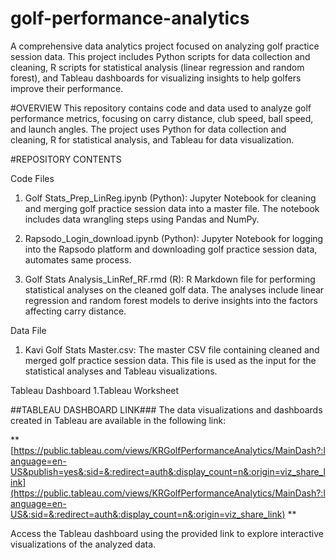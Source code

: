 # golf-performance-analytics
A comprehensive data analytics project focused on analyzing golf practice session data. This project includes Python scripts for data collection and cleaning, R scripts for statistical analysis (linear regression and random forest), and Tableau dashboards for visualizing insights to help golfers improve their performance.


#OVERVIEW
This repository contains code and data used to analyze golf performance metrics, focusing on carry distance, club speed, ball speed, and launch angles. The project uses Python for data collection and cleaning, R for statistical analysis, and Tableau for data visualization.

#REPOSITORY CONTENTS 

Code Files
1. Golf Stats_Prep_LinReg.ipynb (Python):
Jupyter Notebook for cleaning and merging golf practice session data into a master file. The notebook includes data wrangling steps using Pandas and NumPy.

2. Rapsodo_Login_download.ipynb (Python):
Jupyter Notebook for logging into the Rapsodo platform and downloading golf practice session data, automates same process.


3. Golf Stats Analysis_LinRef_RF.rmd (R):
R Markdown file for performing statistical analyses on the cleaned golf data. The analyses include linear regression and random forest models to derive insights into the factors affecting carry distance.

Data File
1. Kavi Golf Stats Master.csv:
The master CSV file containing cleaned and merged golf practice session data. This file is used as the input for the statistical analyses and Tableau visualizations.

Tableau Dashboard
1.Tableau Worksheet

##TABLEAU DASHBOARD LINK###
The data visualizations and dashboards created in Tableau are available in the following link:

**[https://public.tableau.com/views/KRGolfPerformanceAnalytics/MainDash?:language=en-US&publish=yes&:sid=&:redirect=auth&:display_count=n&:origin=viz_share_link](https://public.tableau.com/views/KRGolfPerformanceAnalytics/MainDash?:language=en-US&:sid=&:redirect=auth&:display_count=n&:origin=viz_share_link) **

Access the Tableau dashboard using the provided link to explore interactive visualizations of the analyzed data.
